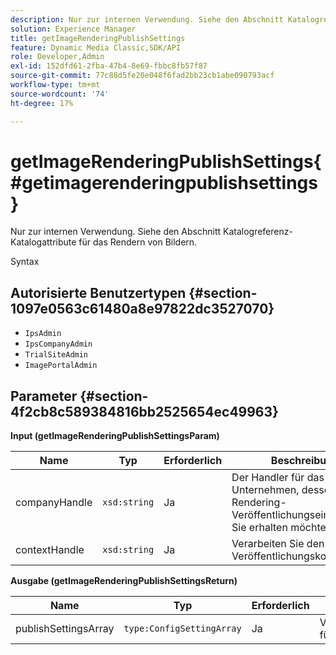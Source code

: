 ```yaml
---
description: Nur zur internen Verwendung. Siehe den Abschnitt Katalogreferenz-Katalogattribute für das Rendern von Bildern.
solution: Experience Manager
title: getImageRenderingPublishSettings
feature: Dynamic Media Classic,SDK/API
role: Developer,Admin
exl-id: 152dfd61-2fba-47b4-8e69-fbbc8fb57f87
source-git-commit: 77c88d5fe20e048f6fad2bb23cb1abe090793acf
workflow-type: tm+mt
source-wordcount: '74'
ht-degree: 17%

---
```


# getImageRenderingPublishSettings{#getimagerenderingpublishsettings}

Nur zur internen Verwendung. Siehe den Abschnitt Katalogreferenz-Katalogattribute für das Rendern von Bildern.

Syntax

## Autorisierte Benutzertypen {#section-1097e0563c61480a8e97822dc3527070}

* `IpsAdmin`
* `IpsCompanyAdmin`
* `TrialSiteAdmin`
* `ImagePortalAdmin`

## Parameter {#section-4f2cb8c589384816bb2525654ec49963}

**Input (getImageRenderingPublishSettingsParam)**

| Name | Typ | Erforderlich | Beschreibung |
|---|---|---|---|
| companyHandle | `xsd:string` | Ja | Der Handler für das Unternehmen, dessen Image-Rendering-Veröffentlichungseinstellungen Sie erhalten möchten. |
| contextHandle | `xsd:string` | Ja | Verarbeiten Sie den Veröffentlichungskontext. |

**Ausgabe (getImageRenderingPublishSettingsReturn)**

| Name | Typ | Erforderlich | Beschreibung |
|---|---|---|---|
| publishSettingsArray | `type:ConfigSettingArray` | Ja | Veröffentlichungseinstellungen für das Rendern von Bildern. |
